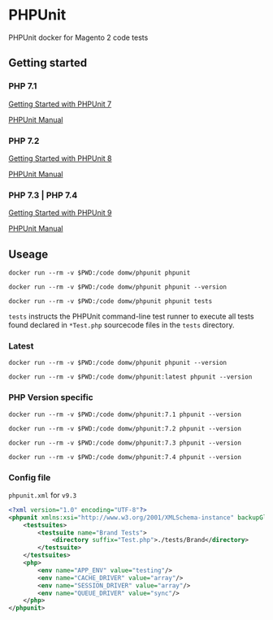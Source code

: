 # PHPUnit

PHPUnit docker for Magento 2 code tests 

## Getting started

### PHP 7.1

[Getting Started with PHPUnit 7](https://phpunit.de/getting-started/phpunit-7.html)

[PHPUnit Manual](https://phpunit.readthedocs.io/en/7.5/)

### PHP 7.2

[Getting Started with PHPUnit 8](https://phpunit.de/getting-started/phpunit-8.html)

[PHPUnit Manual](https://phpunit.readthedocs.io/en/8.5/)

### PHP 7.3 | PHP 7.4

[Getting Started with PHPUnit 9](https://phpunit.de/getting-started/phpunit-9.html)

[PHPUnit Manual](https://phpunit.readthedocs.io/en/9.3/)

## Useage

    docker run --rm -v $PWD:/code domw/phpunit phpunit

    docker run --rm -v $PWD:/code domw/phpunit phpunit --version

    docker run --rm -v $PWD:/code domw/phpunit phpunit tests

`tests` instructs the PHPUnit command-line test runner to execute all tests found declared in `*Test.php` sourcecode files in the `tests` directory.

### Latest

    docker run --rm -v $PWD:/code domw/phpunit phpunit --version

    docker run --rm -v $PWD:/code domw/phpunit:latest phpunit --version

### PHP Version specific

    docker run --rm -v $PWD:/code domw/phpunit:7.1 phpunit --version

    docker run --rm -v $PWD:/code domw/phpunit:7.2 phpunit --version

    docker run --rm -v $PWD:/code domw/phpunit:7.3 phpunit --version

    docker run --rm -v $PWD:/code domw/phpunit:7.4 phpunit --version

### Config file

`phpunit.xml` for `v9.3`

```xml
<?xml version="1.0" encoding="UTF-8"?>
<phpunit xmlns:xsi="http://www.w3.org/2001/XMLSchema-instance" backupGlobals="false" backupStaticAttributes="false" bootstrap="vendor/autoload.php" colors="true" convertErrorsToExceptions="true" convertNoticesToExceptions="true" convertWarningsToExceptions="true" processIsolation="false" stopOnFailure="false" xsi:noNamespaceSchemaLocation="https://schema.phpunit.de/9.3/phpunit.xsd">
    <testsuites>
        <testsuite name="Brand Tests">
            <directory suffix="Test.php">./tests/Brand</directory>
        </testsuite>
    </testsuites>
    <php>
        <env name="APP_ENV" value="testing"/>
        <env name="CACHE_DRIVER" value="array"/>
        <env name="SESSION_DRIVER" value="array"/>
        <env name="QUEUE_DRIVER" value="sync"/>
    </php>
</phpunit>
```
